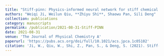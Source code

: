 ```yaml
---
title: "Stiff-pinn: Physics-informed neural network for stiff chemical kinetics"
authors: "Weiqi Ji, Weilun Qiu, **Zhiyu Shi**, Shaowu Pan, Sili Deng"
collection: publications
category: manuscripts
permalink: /publication/2021-08-31-Stiff-PINN
date: 2021-08-31
venue: 'The Journal of Physical Chemistry A'
paperurl: 'https://pubs.acs.org/doi/full/10.1021/acs.jpca.1c05102'
citation: 'Ji, W., Qiu, W., Shi, Z., Pan, S., & Deng, S. (2021). Stiff-pinn: Physics-informed neural network for stiff chemical kinetics. The Journal of Physical Chemistry A, 125(36), 8098-8106.'
---
```



